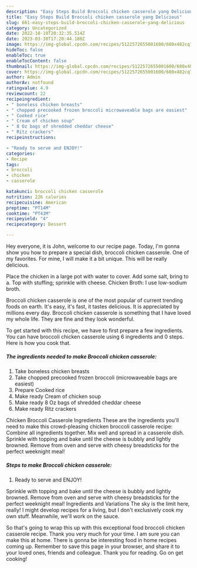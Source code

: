 ```yaml
---
description: "Easy Steps Build Broccoli chicken casserole yang Delicious"
title: "Easy Steps Build Broccoli chicken casserole yang Delicious"
slug: 661-easy-steps-build-broccoli-chicken-casserole-yang-delicious
category: Uncategorized
date: 2022-10-10T20:32:35.514Z
date: 2023-03-30T17:20:44.180Z
image: https://img-global.cpcdn.com/recipes/5122572655001600/680x482cq70/broccoli-chicken-casserole-recipe-main-photo.jpg
hideToc: false
enableToc: true
enableTocContent: false
thumbnail: https://img-global.cpcdn.com/recipes/5122572655001600/680x482cq70/broccoli-chicken-casserole-recipe-main-photo.jpg
cover: https://img-global.cpcdn.com/recipes/5122572655001600/680x482cq70/broccoli-chicken-casserole-recipe-main-photo.jpg
author: Admin
authorAv: notfound
ratingvalue: 4.9
reviewcount: 22
recipeingredient:
- " boneless chicken breasts"
- " chopped precooked frozen broccoli microwaveable bags are easiest"
- " Cooked rice"
- " Cream of chicken soup"
- " 8 Oz bags of shredded cheddar cheese"
- " Ritz crackers"
recipeinstructions:

- "Ready to serve and ENJOY!"
categories:
- Recipe
tags:
- broccoli
- chicken
- casserole

katakunci: broccoli chicken casserole 
nutrition: 226 calories
recipecuisine: American
preptime: "PT14M"
cooktime: "PT43M"
recipeyield: "4"
recipecategory: Dessert

---
```



Hey everyone, it is John, welcome to our recipe page. Today, I'm gonna show you how to prepare a special dish, broccoli chicken casserole. One of my favorites. For mine, I will make it a bit unique. This will be really delicious.

Place the chicken in a large pot with water to cover. Add some salt, bring to a. Top with stuffing; sprinkle with cheese. Chicken Broth: I use low-sodium broth.

Broccoli chicken casserole is one of the most popular of current trending foods on earth. It's easy, it's fast, it tastes delicious. It is appreciated by millions every day. Broccoli chicken casserole is something that I have loved my whole life. They are fine and they look wonderful.


To get started with this recipe, we have to first prepare a few ingredients. You can have broccoli chicken casserole using 6 ingredients and 0 steps. Here is how you cook that.

<!--inarticleads1-->

##### The ingredients needed to make Broccoli chicken casserole:

1. Take  boneless chicken breasts
1. Take  chopped precooked frozen broccoli (microwaveable bags are easiest)
1. Prepare  Cooked rice
1. Make ready  Cream of chicken soup
1. Make ready  8 Oz bags of shredded cheddar cheese
1. Make ready  Ritz crackers


Chicken Broccoli Casserole Ingredients These are the ingredients you&#39;ll need to make this crowd-pleasing chicken broccoli casserole recipe: Combine all ingredients together. Mix well and spread in a casserole dish. Sprinkle with topping and bake until the cheese is bubbly and lightly browned. Remove from oven and serve with cheesy breadsticks for the perfect weeknight meal! 

<!--inarticleads2-->

##### Steps to make Broccoli chicken casserole:


1. Ready to serve and ENJOY!

Sprinkle with topping and bake until the cheese is bubbly and lightly browned. Remove from oven and serve with cheesy breadsticks for the perfect weeknight meal! Ingredients and Variations The sky is the limit here, really! I might develop recipes for a living, but I don&#39;t exclusively cook my own stuff. Meanwhile, we&#39;ll work on the sauce. 

So that's going to wrap this up with this exceptional food broccoli chicken casserole recipe. Thank you very much for your time. I am sure you can make this at home. There is gonna be interesting food in home recipes coming up. Remember to save this page in your browser, and share it to your loved ones, friends and colleague. Thank you for reading. Go on get cooking!
